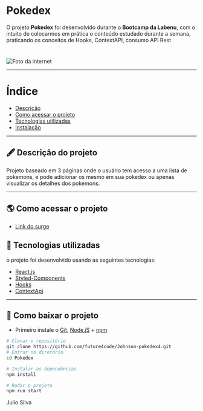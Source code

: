 # Pokedex

O projeto **Pokedex** foi desenvolvido durante o **Bootcamp da Labenu**, com o intuito de colocarmos em prática o conteúdo estudado durante a semana, praticando os conceitos de Hooks, ContextAPI, consumo API Rest

<h1 align="center">

</h1>

<img align="center" src="https://encrypted-tbn0.gstatic.com/images?q=tbn:ANd9GcQ6MugQqxfbk8n8mUDxO3OiceVPbk9zerUp_Q&usqp=CAU" alt="Foto da internet"/>

---

# Índice

- [Descrição](#-descrição-do-projeto)
- [Como acessar o projeto](#-como-acessar-o-projeto)
- [Tecnologias utilizadas](#-tecnologias-utilizadas)
- [Instalação](#-como-baixar-o-projeto)

---

## 🖋 Descrição do projeto

Projeto baseado em 3 páginas onde o usuário tem acesso a uma lista de pokemons, e pode adicionar os mesmo em sua pokedex ou apenas visualizar os detalhes dos pokemons.

---

## 🌎 Como acessar o projeto

- [Link do surge](https://astro-print-ale.surge.sh/)

## 🚀 Tecnologias utilizadas

o projeto foi desenvolvido usando as seguintes tecnologias:

- [React.js](https://pt-br.reactjs.org/docs/getting-started.html)
- [Styled-Components](https://styled-components.com/docs)
- [Hooks](https://pt-br.reactjs.org/docs/hooks-intro.html)
- [ContextApi](https://pt-br.reactjs.org/docs/hooks-reference.html#usecontext)
---

## 💾 Como baixar o projeto

- Primeiro instale o [Git](https://git-scm.com/), [Node.jS](https://nodejs.org/pt-br/download/) + [npm](https://www.npmjs.com/get-npm)
```bash
# Clonar o repositório
git clone https://github.com/future4code/Johnson-pokedex4.git
# Entrar no diretório
cd Pokedex

# Instalar as dependências
npm install

# Rodar o projeto
npm run start
```

Julio Silva
